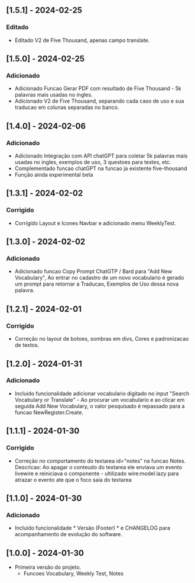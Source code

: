 
<!-- 
## [1.0.0] - 2024-01-30
### Adicionado
- Nova funcionalidade incrível.

### Corrigido
- Bug irritante foi corrigido.

## [0.2.0] - 2024-01-15
### Adicionado
- Outra funcionalidade emocionante.

## [0.1.1] - 2024-01-01
### Corrigido
- Correção de um bug específico.

*** ROTINA DE ATUALIZACAO DE VERSAO ***
-: config/app.php
    : Linha 20 'version' => '1.0.0',
-: Git Tag para crair recursos

--> 
## [1.5.1] - 2024-02-25
### Editado
- Editado V2 de Five Thousand, apenas campo translate.

## [1.5.0] - 2024-02-25
### Adicionado
- Adicionado Funcao Gerar PDF com resultado de Five Thousand - 5k palavras mais usadas no ingles.
- Adicionado V2 de Five Thousand, separando cada caso de uso e sua traducao em colunas separadas no banco.

## [1.4.0] - 2024-02-06
### Adicionado
- Adicionado Integração com API chatGPT para coletar 5k palavras mais usadas no ingles, exemplos de uso, 3 questoes para testes, etc. 
- Complementado funcao chatGPT na funcao ja existente five-thousand
- Função ainda experimental beta

## [1.3.1] - 2024-02-02
### Corrigido
- Corrigido Layout e Icones Navbar e adicionado menu WeeklyTest.

## [1.3.0] - 2024-02-02
### Adicionado
- Adicionado funcao Copy Prompt ChatGTP / Bard para "Add New Vocabulary", Ao entrar no cadastro de um novo vocabulario é gerado um prompt para retornar a Traducao, Exemplos de Uso dessa nova palavra.

## [1.2.1] - 2024-02-01
### Corrigido
- Correção no layout de botoes, sombras em divs, Cores e padronizacao de textos.

## [1.2.0] - 2024-01-31
### Adicionado
- Incluido funcionalidade adicionar vocabulario digitado no input "Search Vocabulary or Translate" - Ao procurar um vocabulario e ao clicar em seguida Add New Vocabulary, o valor pesquisado é repassado para a funcao NewRegister.Create.

## [1.1.1] - 2024-01-30
### Corrigido
- Correção no comportamento do textarea id="notes" na funcao Notes. Descricao: Ao apagar o conteudo do textarea ele enviava um evento livewire e reiniciava o componente - ultilizado wire:model.lazy para atrazar o evento ate que o foco saia do textarea

## [1.1.0] - 2024-01-30
### Adicionado
- Incluido funcionalidade * Versão (Footer) * e CHANGELOG para acompanhamento de evolução do software.

## [1.0.0] - 2024-01-30
- Primeira versão do projeto.
    - Funcoes Vocabulary, Weekly Test, Notes

